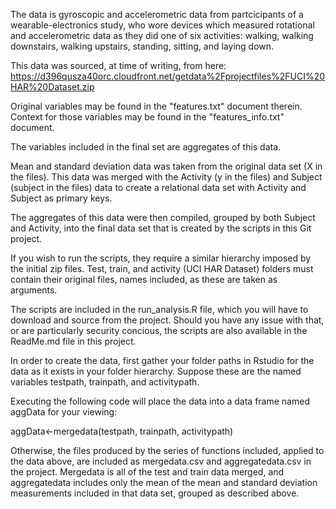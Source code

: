 The data is gyroscopic and accelerometric data from partcicipants of a 
wearable-electronics study, who wore devices which measured rotational 
and accelerometric data as they did one of six activities: 
walking, walking downstairs, walking upstairs, standing, sitting, 
and laying down.

This data was sourced, at time of writing, from here: 
https://d396qusza40orc.cloudfront.net/getdata%2Fprojectfiles%2FUCI%20HAR%20Dataset.zip

Original variables may be found in the "features.txt" document therein.
Context for those variables may be found in the "features_info.txt" document.

The variables included in the final set are aggregates of this data.

Mean and standard deviation data was taken from the original data set (X in the files).
This data was merged with the Activity (y in the files) and Subject (subject in the files)
data to create a relational data set with Activity and Subject as primary keys.

The aggregates of this data were then compiled, grouped by both Subject and Activity,
into the final data set that is created by the scripts in this Git project.

If you wish to run the scripts, they require a similar hierarchy imposed
by the initial zip files. Test, train, and activity (UCI HAR Dataset) folders must contain 
their original files, names included, as these are taken as arguments.

The scripts are included in the run_analysis.R file, which you will have to download and source from the project.
Should you have any issue with that, or are particularly security concious, the scripts are also available
in the ReadMe.md file in this project.
 
In order to create the data, first gather your folder paths in Rstudio for the data 
as it exists in your folder hierarchy. Suppose these are the named variables 
testpath, trainpath, and activitypath.

Executing the following code will place the data into a data frame named aggData for your viewing:

aggData<-mergedata(testpath, trainpath, activitypath)

Otherwise, the files produced by the series of functions included, applied to the data above, are included
as mergedata.csv and aggregatedata.csv in the project. Mergedata is all of the test and train data merged,
and aggregatedata includes only the mean of the mean and standard deviation measurements included in that data set,
grouped as described above.